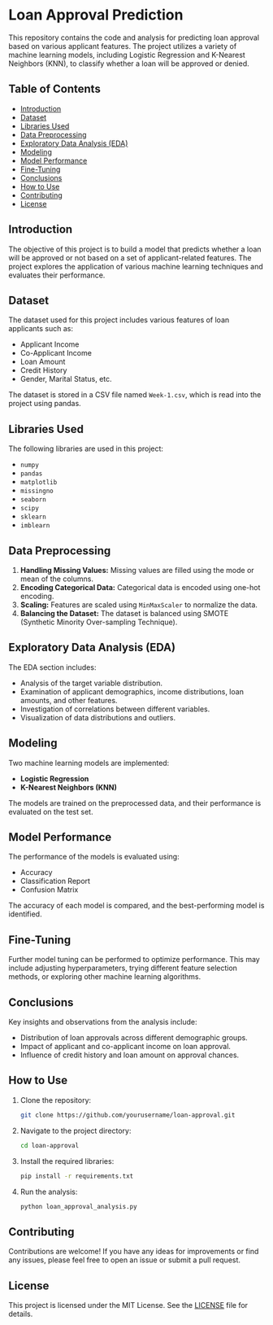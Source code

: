 
# Loan Approval Prediction

This repository contains the code and analysis for predicting loan approval based on various applicant features. The project utilizes a variety of machine learning models, including Logistic Regression and K-Nearest Neighbors (KNN), to classify whether a loan will be approved or denied.

## Table of Contents
- [Introduction](#introduction)
- [Dataset](#dataset)
- [Libraries Used](#libraries-used)
- [Data Preprocessing](#data-preprocessing)
- [Exploratory Data Analysis (EDA)](#exploratory-data-analysis-eda)
- [Modeling](#modeling)
- [Model Performance](#model-performance)
- [Fine-Tuning](#fine-tuning)
- [Conclusions](#conclusions)
- [How to Use](#how-to-use)
- [Contributing](#contributing)
- [License](#license)

## Introduction
The objective of this project is to build a model that predicts whether a loan will be approved or not based on a set of applicant-related features. The project explores the application of various machine learning techniques and evaluates their performance.

## Dataset
The dataset used for this project includes various features of loan applicants such as:
- Applicant Income
- Co-Applicant Income
- Loan Amount
- Credit History
- Gender, Marital Status, etc.

The dataset is stored in a CSV file named `Week-1.csv`, which is read into the project using pandas.

## Libraries Used
The following libraries are used in this project:
- `numpy`
- `pandas`
- `matplotlib`
- `missingno`
- `seaborn`
- `scipy`
- `sklearn`
- `imblearn`

## Data Preprocessing
1. **Handling Missing Values:** Missing values are filled using the mode or mean of the columns.
2. **Encoding Categorical Data:** Categorical data is encoded using one-hot encoding.
3. **Scaling:** Features are scaled using `MinMaxScaler` to normalize the data.
4. **Balancing the Dataset:** The dataset is balanced using SMOTE (Synthetic Minority Over-sampling Technique).

## Exploratory Data Analysis (EDA)
The EDA section includes:
- Analysis of the target variable distribution.
- Examination of applicant demographics, income distributions, loan amounts, and other features.
- Investigation of correlations between different variables.
- Visualization of data distributions and outliers.

## Modeling
Two machine learning models are implemented:
- **Logistic Regression**
- **K-Nearest Neighbors (KNN)**

The models are trained on the preprocessed data, and their performance is evaluated on the test set.

## Model Performance
The performance of the models is evaluated using:
- Accuracy
- Classification Report
- Confusion Matrix

The accuracy of each model is compared, and the best-performing model is identified.

## Fine-Tuning
Further model tuning can be performed to optimize performance. This may include adjusting hyperparameters, trying different feature selection methods, or exploring other machine learning algorithms.

## Conclusions
Key insights and observations from the analysis include:
- Distribution of loan approvals across different demographic groups.
- Impact of applicant and co-applicant income on loan approval.
- Influence of credit history and loan amount on approval chances.

## How to Use
1. Clone the repository:
   ```bash
   git clone https://github.com/yourusername/loan-approval.git
   ```
2. Navigate to the project directory:
   ```bash
   cd loan-approval
   ```
3. Install the required libraries:
   ```bash
   pip install -r requirements.txt
   ```
4. Run the analysis:
   ```bash
   python loan_approval_analysis.py
   ```

## Contributing
Contributions are welcome! If you have any ideas for improvements or find any issues, please feel free to open an issue or submit a pull request.

## License
This project is licensed under the MIT License. See the [LICENSE](LICENSE) file for details.
